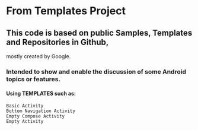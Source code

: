 # From Templates Project

## This code is based on public Samples, Templates and Repositories in Github,
mostly created by Google.

### Intended to show and enable the discussion of some Android topics or features.

#### Using TEMPLATES such as:
    Basic Activity
    Bottom Navigation Activity
    Empty Compose Activity
    Empty Activity
